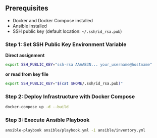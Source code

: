 ## Prerequisites
- Docker and Docker Compose installed
- Ansible installed
- SSH public key (default location: `~/.ssh/id_rsa.pub`)

### Step 1: Set SSH Public Key Environment Variable

**Direct assignment**
```bash
export SSH_PUBLIC_KEY="ssh-rsa AAAAB3N... your_username@hostname"
```
**or read from key file**
```bash
export SSH_PUBLIC_KEY="$(cat $HOME/.ssh/id_rsa.pub)"
```

### Step 2: Deploy Infrastructure with Docker Compose

```bash
docker-compose up -d --build
```

### Step 3: Execute Ansible Playbook

```bash
ansible-playbook ansible/playbook.yml -i ansible/inventory.yml
```
